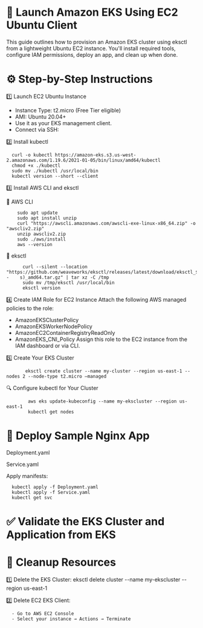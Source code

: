 # 🚀 Launch Amazon EKS Using EC2 Ubuntu Client

This guide outlines how to provision an Amazon EKS cluster using eksctl from a lightweight Ubuntu EC2 instance. You'll install required tools, configure IAM permissions, deploy an app, and clean up when done.

# ⚙️ Step-by-Step Instructions
1️⃣ Launch EC2 Ubuntu Instance
- Instance Type: t2.micro (Free Tier eligible)
- AMI: Ubuntu 20.04+
- Use it as your EKS management client.
- Connect via SSH:

2️⃣ Install kubectl

      curl -o kubectl https://amazon-eks.s3.us-west-2.amazonaws.com/1.19.6/2021-01-05/bin/linux/amd64/kubectl
      chmod +x ./kubectl
      sudo mv ./kubectl /usr/local/bin
      kubectl version --short --client

3️⃣ Install AWS CLI and eksctl

🔹 AWS CLI

        
        sudo apt update
        sudo apt install unzip
        curl "https://awscli.amazonaws.com/awscli-exe-linux-x86_64.zip" -o "awscliv2.zip"
        unzip awscliv2.zip
        sudo ./aws/install
        aws --version
🔹 eksctl
         
          curl --silent --location "https://github.com/weaveworks/eksctl/releases/latest/download/eksctl_$(uname -    s)_amd64.tar.gz" | tar xz -C /tmp
          sudo mv /tmp/eksctl /usr/local/bin
          eksctl version

4️⃣ Create IAM Role for EC2 Instance
Attach the following AWS managed policies to the role:
- AmazonEKSClusterPolicy
- AmazonEKSWorkerNodePolicy
- AmazonEC2ContainerRegistryReadOnly
- AmazonEKS_CNI_Policy
Assign this role to the EC2 instance from the IAM dashboard or via CLI.

5️⃣ Create Your EKS Cluster
          
           eksctl create cluster --name my-cluster --region us-east-1 --nodes 2 --node-type t2.micro –managed


🔍 Configure kubectl for Your Cluster

            
            aws eks update-kubeconfig --name my-ekscluster --region us-east-1
            kubectl get nodes

            
# 🚀 Deploy Sample Nginx App

   Deployment.yaml

   Service.yaml

Apply manifests:
      
      kubectl apply -f Deployment.yaml
      kubectl apply -f Service.yaml
      kubectl get svc

#  ✅ Validate the EKS Cluster and Application from EKS


# 🧹 Cleanup Resources

  
  1️⃣ Delete the EKS Cluster:
       eksctl delete cluster --name my-ekscluster --region us-east-1


  2️⃣ Delete EC2 EKS Client:
  
      - Go to AWS EC2 Console                                           
      - Select your instance → Actions → Terminate




















